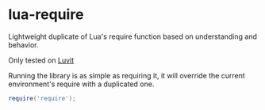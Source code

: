 # lua-require
Lightweight duplicate of Lua's require function based on understanding and behavior. <br>

Only tested on [Luvit](https://luvit.io/) <br>

Running the library is as simple as requiring it, it will override the current environment's require with a duplicated one. <br>
```lua
require('require');
```
